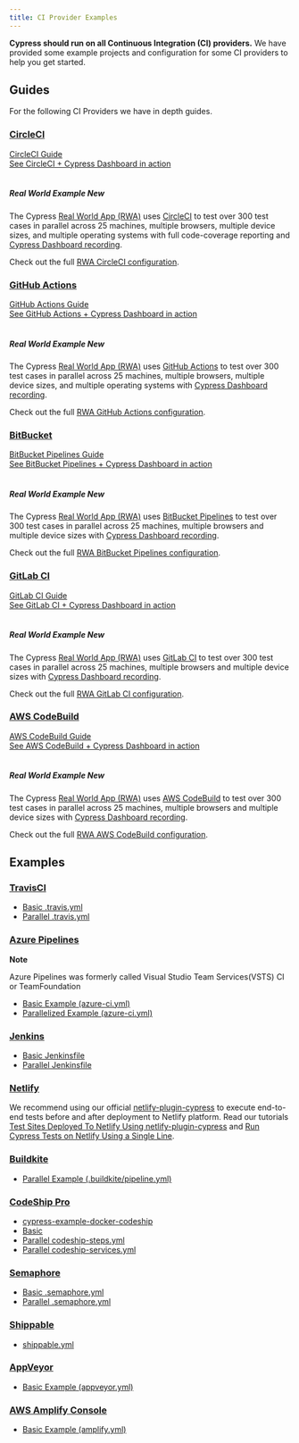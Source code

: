 ```yaml
---
title: CI Provider Examples
---
```


<Alert type="success">
<b>Cypress should run on all Continuous Integration (CI) providers.</b> We have provided some example projects and configuration for some CI providers to help you get started.

</Alert>

## Guides

For the following CI Providers we have in depth guides.

### [CircleCI](https://circleci.com)

<Icon name="book" color="gray"></Icon> [CircleCI Guide](circleci)
<br />
<Icon name="external-link-alt" color="gray"></Icon> [See CircleCI + Cypress Dashboard in action](https://dashboard.cypress.io/projects/7s5okt)
<br />
<br />

<Alert type="info">

##### <Icon name="graduation-cap"></Icon> Real World Example <Badge type="success">New</Badge>

The Cypress [Real World App (RWA)](https://github.com/cypress-io/cypress-realworld-app) uses [CircleCI](https://circleci.com) to test over 300 test cases in parallel across 25 machines, multiple browsers, multiple device sizes, and multiple operating systems with full code-coverage reporting and [Cypress Dashboard recording](https://dashboard.cypress.io/projects/7s5okt).

Check out the full <Icon name="github"></Icon> [RWA CircleCI configuration](https://github.com/cypress-io/cypress-realworld-app/blob/develop/.circleci/config.yml).

</Alert>

### [GitHub Actions](https://github.com)

<Icon name="book" color="gray"></Icon> [GitHub Actions Guide](github-actions)
<br />
<Icon name="external-link-alt" color="gray"></Icon> [See GitHub Actions + Cypress Dashboard in action](https://dashboard.cypress.io/projects/tpys4j)
<br />
<br />

<Alert type="info">

##### <Icon name="graduation-cap"></Icon> Real World Example <Badge type="success">New</Badge>

The Cypress [Real World App (RWA)](https://github.com/cypress-io/cypress-realworld-app) uses [GitHub Actions](https://github.com) to test over 300 test cases in parallel across 25 machines, multiple browsers, multiple device sizes, and multiple operating systems with [Cypress Dashboard recording](https://dashboard.cypress.io/projects/tpys4j).

Check out the full <Icon name="github"></Icon> [RWA GitHub Actions configuration](https://github.com/cypress-io/cypress-realworld-app/blob/develop/.github/workflows/main.yml).

</Alert>

### [BitBucket](https://bitbucket.org/product/features/pipelines)

<Icon name="book" color="gray"></Icon> [BitBucket Pipelines Guide](bitbucket-pipelines)
<br />
<Icon name="external-link-alt" color="gray"></Icon> [See BitBucket Pipelines + Cypress Dashboard in action](https://dashboard.cypress.io/projects/q1ovwz)
<br />
<br />

<Alert type="info">

##### <Icon name="graduation-cap"></Icon> Real World Example <Badge type="success">New</Badge>

The Cypress [Real World App (RWA)](https://github.com/cypress-io/cypress-realworld-app) uses [BitBucket Pipelines](https://bitbucket.org/product/features/pipelines) to test over 300 test cases in parallel across 25 machines, multiple browsers and multiple device sizes with [Cypress Dashboard recording](https://dashboard.cypress.io/projects/q1ovwz).

Check out the full <Icon name="github"></Icon> [RWA BitBucket Pipelines configuration](https://github.com/cypress-io/cypress-realworld-app/blob/develop/bitbucket-pipelines.yml).

</Alert>

### [GitLab CI](https://gitlab.com/)

<Icon name="book" color="gray"></Icon> [GitLab CI Guide](gitlab-ci)
<br />
<Icon name="external-link-alt" color="gray"></Icon> [See GitLab CI + Cypress Dashboard in action](https://dashboard.cypress.io/projects/woih1m)
<br />
<br />

<Alert type="info">

##### <Icon name="graduation-cap"></Icon> Real World Example <Badge type="success">New</Badge>

The Cypress [Real World App (RWA)](https://github.com/cypress-io/cypress-realworld-app) uses [GitLab CI](https://gitlab.com) to test over 300 test cases in parallel across 25 machines, multiple browsers and multiple device sizes with [Cypress Dashboard recording](https://dashboard.cypress.io/projects/woih1m).

Check out the full <Icon name="github"></Icon> [RWA GitLab CI configuration](https://github.com/cypress-io/cypress-realworld-app/blob/develop/gitlab-ci.yml).

</Alert>

### [AWS CodeBuild](https://aws.amazon.com/codebuild)

<Icon name="book" color="gray"></Icon> [AWS CodeBuild Guide](aws-codebuild)
<br />
<Icon name="external-link-alt" color="gray"></Icon> [See AWS CodeBuild + Cypress Dashboard in action](https://dashboard.cypress.io/projects/zx15dm)
<br />
<br />

<Alert type="info">

##### <Icon name="graduation-cap"></Icon> Real World Example <Badge type="success">New</Badge>

The Cypress [Real World App (RWA)](https://github.com/cypress-io/cypress-realworld-app) uses [AWS CodeBuild](https://aws.amazon.com/codebuild) to test over 300 test cases in parallel across 25 machines, multiple browsers and multiple device sizes with [Cypress Dashboard recording](https://dashboard.cypress.io/projects/zx15dm).

Check out the full <Icon name="github"></Icon> [RWA AWS CodeBuild configuration](https://github.com/cypress-io/cypress-realworld-app/blob/develop/buildspec.yml).

</Alert>

## Examples

### [TravisCI](https://travis-ci.org/)

- [Basic .travis.yml](https://github.com/cypress-io/cypress-example-kitchensink/blob/master/basic/.travis.yml)
- [Parallel .travis.yml](https://github.com/cypress-io/cypress-example-kitchensink/blob/master/.travis.yml)

### [Azure Pipelines](https://azure.microsoft.com/)

<Alert type="info">
<strong class="alert-header">Note</strong>

Azure Pipelines was formerly called Visual Studio Team Services(VSTS) CI or TeamFoundation

</Alert>

- [Basic Example (azure-ci.yml)](https://github.com/cypress-io/cypress-example-kitchensink/blob/master/basic/azure-ci.yml)
- [Parallelized Example (azure-ci.yml)](https://github.com/cypress-io/cypress-example-kitchensink/blob/master/azure-ci.yml)

### [Jenkins](https://jenkins.io/)

- [Basic Jenkinsfile](https://github.com/cypress-io/cypress-example-kitchensink/blob/master/basic/Jenkinsfile)
- [Parallel Jenkinsfile](https://github.com/cypress-io/cypress-example-kitchensink/blob/master/Jenkinsfile)

### [Netlify](https://www.netlify.com/)

We recommend using our official [netlify-plugin-cypress](https://github.com/cypress-io/netlify-plugin-cypress) to execute end-to-end tests before and after deployment to Netlify platform. Read our tutorials [Test Sites Deployed To Netlify Using netlify-plugin-cypress](https://glebbahmutov.com/blog/test-netlify/) and [Run Cypress Tests on Netlify Using a Single Line](https://cypress.io/blog/2020/03/30/run-cypress-tests-on-netlify-using-a-single-line/).

### [Buildkite](https://buildkite.com)

- [Parallel Example (.buildkite/pipeline.yml)](https://github.com/cypress-io/cypress-example-kitchensink/blob/master/.buildkite/pipeline.yml)

### [CodeShip Pro](https://codeship.com/features/pro)

- [cypress-example-docker-codeship](https://github.com/cypress-io/cypress-example-docker-codeship)
- [Basic](https://github.com/cypress-io/cypress-example-kitchensink/tree/master/basic/codeship-pro)
- [Parallel codeship-steps.yml](https://github.com/cypress-io/cypress-example-kitchensink/tree/master/codeship-steps.yml)
- [Parallel codeship-services.yml](https://github.com/cypress-io/cypress-example-kitchensink/tree/master/codeship-services.yml)

### [Semaphore](semaphoreci.com)

- [Basic .semaphore.yml](https://github.com/cypress-io/cypress-example-kitchensink/blob/master/basic/.semaphore.yml)
- [Parallel .semaphore.yml](https://github.com/cypress-io/cypress-example-kitchensink/blob/master/.semaphore/semaphore.yml)

### [Shippable](https://app.shippable.com/)

- [shippable.yml](https://github.com/cypress-io/cypress-example-kitchensink/blob/master/shippable.yml)

### [AppVeyor](https://appveyor.com)

- [Basic Example (appveyor.yml)](https://github.com/cypress-io/cypress-example-kitchensink/blob/master/appveyor.yml)

### [AWS Amplify Console](https://aws.amazon.com/amplify/console)

- [Basic Example (amplify.yml)](https://github.com/cypress-io/cypress-example-kitchensink/blob/master/amplify.yml)
